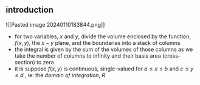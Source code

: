 ## introduction
![[Pasted image 20240110183844.png]]
- for two variables, $x$ and $y$, divide the volume enclosed by the function, $f(x,y)$, the $x-y$ plane, and the boundaries into a stack of columns
- the integral is given by the sum of the volumes of those columns as we take the number of columns to infinity and their basis area (cross-section) to zero
- it is suppose $f(x,y)$ is continuous, single-valued for $a \leq x \leq b$ and $c \leq y \leq d$ , ie: the *domain of integration*, $R$

